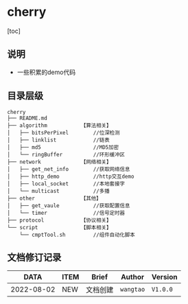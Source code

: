 # cherry

[toc]

## 说明
- 一些积累的demo代码

## 目录层级
```shell
cherry
├── README.md
├── algorithm           【算法相关】
│   ├── bitsPerPixel        //位深检测
│   ├── linklist            //链表
│   ├── md5                 //MD5加密
│   └── ringBuffer          //环形缓冲区
├── network             【网络相关】  
│   ├── get_net_info        //获取网络信息
│   ├── http_demo           //http交互demo
│   ├── local_socket        //本地套接字
│   └── multicast           //多播
├── other               【其他】
│   ├── get_vaule           //获取配置信息
│   └── timer               //信号定时器
├── protocol            【协议相关】
└── script              【脚本相关】
    └── cmptTool.sh         //组件自动化脚本
```


## 文档修订记录

| DATA       | ITEM | Brief    | Author      | Version  |
| ---------- | ---- | -------- | ----------- | -------- |
| 2022-08-02 | NEW  | 文档创建 | `wangtao`   | `V1.0.0` |